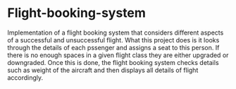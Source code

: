 # Flight-booking-system
Implementation of a flight booking system that considers different aspects of a successful and unsuccessful flight.
What this project does is it looks through the details of each pssenger and assigns a seat to this person. If there is 
no enough spaces in a given flight class they are either upgraded or downgraded. Once this is done,
the flight booking system checks details such as weight of the aircraft and then displays all details of flight accordingly.

